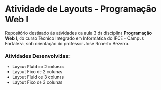 # Atividade de Layouts - Programação Web I

Repositório destinado às atividades da aula 3 da disciplina **Programação Web I**, do curso Técnico Integrado em Informática do IFCE - Campus Fortaleza, sob orientação do professor José Roberto Bezerra.

### Atividades Desenvolvidas:
- Layout Fluid de 2 colunas
- Layout Fixo de 2 colunas
- Layout Fluid de 3 colunas
- Layout Fixo de 3 colunas
